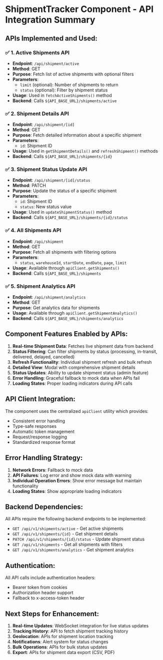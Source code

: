 # ShipmentTracker Component - API Integration Summary

## APIs Implemented and Used:

### ✅ 1. Active Shipments API
- **Endpoint**: `/api/shipment/active`
- **Method**: GET
- **Purpose**: Fetch list of active shipments with optional filters
- **Parameters**: 
  - `limit` (optional): Number of shipments to return
  - `status` (optional): Filter by shipment status
- **Usage**: Used in `fetchActiveShipments()` method
- **Backend**: Calls `${API_BASE_URL}/shipments/active`

### ✅ 2. Shipment Details API
- **Endpoint**: `/api/shipment/[id]`
- **Method**: GET
- **Purpose**: Fetch detailed information about a specific shipment
- **Parameters**: 
  - `id`: Shipment ID
- **Usage**: Used in `getShipmentDetails()` and `refreshShipment()` methods
- **Backend**: Calls `${API_BASE_URL}/shipments/{id}`

### ✅ 3. Shipment Status Update API
- **Endpoint**: `/api/shipment/[id]/status`
- **Method**: PATCH
- **Purpose**: Update the status of a specific shipment
- **Parameters**: 
  - `id`: Shipment ID
  - `status`: New status value
- **Usage**: Used in `updateShipmentStatus()` method
- **Backend**: Calls `${API_BASE_URL}/shipments/{id}/status`

### ✅ 4. All Shipments API
- **Endpoint**: `/api/shipment`
- **Method**: GET
- **Purpose**: Fetch all shipments with filtering options
- **Parameters**: 
  - `status`, `warehouseId`, `startDate`, `endDate`, `page`, `limit`
- **Usage**: Available through `apiClient.getShipments()`
- **Backend**: Calls `${API_BASE_URL}/shipments`

### ✅ 5. Shipment Analytics API
- **Endpoint**: `/api/shipment/analytics`
- **Method**: GET
- **Purpose**: Get analytics data for shipments
- **Usage**: Available through `apiClient.getShipmentAnalytics()`
- **Backend**: Calls `${API_BASE_URL}/shipments/analytics`

## Component Features Enabled by APIs:

1. **Real-time Shipment Data**: Fetches live shipment data from backend
2. **Status Filtering**: Can filter shipments by status (processing, in-transit, delivered, delayed, cancelled)
3. **Refresh Functionality**: Individual shipment refresh and bulk refresh
4. **Detailed View**: Modal with comprehensive shipment details
5. **Status Updates**: Ability to update shipment status (admin feature)
6. **Error Handling**: Graceful fallback to mock data when APIs fail
7. **Loading States**: Proper loading indicators during API calls

## API Client Integration:

The component uses the centralized `apiClient` utility which provides:
- Consistent error handling
- Type-safe responses
- Automatic token management
- Request/response logging
- Standardized response format

## Error Handling Strategy:

1. **Network Errors**: Fallback to mock data
2. **API Failures**: Log error and show mock data with warning
3. **Individual Operation Errors**: Show error message but maintain functionality
4. **Loading States**: Show appropriate loading indicators

## Backend Dependencies:

All APIs require the following backend endpoints to be implemented:
- `GET /api/v1/shipments/active` - Get active shipments
- `GET /api/v1/shipments/{id}` - Get shipment details
- `PATCH /api/v1/shipments/{id}/status` - Update shipment status
- `GET /api/v1/shipments` - Get all shipments with filters
- `GET /api/v1/shipments/analytics` - Get shipment analytics

## Authentication:

All API calls include authentication headers:
- Bearer token from cookies
- Authorization header support
- Fallback to x-access-token header

## Next Steps for Enhancement:

1. **Real-time Updates**: WebSocket integration for live status updates
2. **Tracking History**: API to fetch shipment tracking history
3. **Geolocation**: APIs for shipment location tracking
4. **Notifications**: Alert system for status changes
5. **Bulk Operations**: APIs for bulk status updates
6. **Export**: APIs for shipment data export (CSV, PDF)
